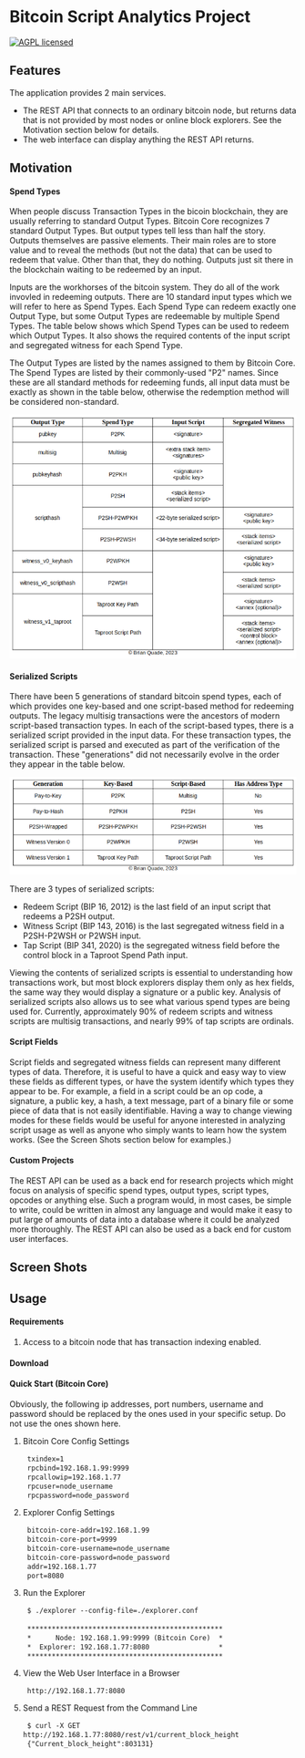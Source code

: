 # Bitcoin Script Analytics Project

[![AGPL licensed](https://img.shields.io/badge/license-AGPL-blue.svg)](https://github.com/btc-script-explorer/explorer/blob/master/LICENSE)

## Features

The application provides 2 main services.
- The REST API that connects to an ordinary bitcoin node, but returns data that is not provided by most nodes or online block explorers. See the Motivation section below for details.
- The web interface can display anything the REST API returns.

## Motivation

#### Spend Types

When people discuss Transaction Types in the bicoin blockchain, they are usually referring to standard Output Types.
Bitcoin Core recognizes 7 standard Output Types.
But output types tell less than half the story. Outputs themselves are passive elements. 
Their main roles are to store value and to reveal the methods (but not the data) that can be used to redeem that value.
Other than that, they do nothing. Outputs just sit there in the blockchain waiting to be redeemed by an input.

Inputs are the workhorses of the bitcoin system. They do all of the work invovled in redeeming outputs.
There are 10 standard input types which we will refer to here as Spend Types.
Each Spend Type can redeem exactly one Output Type, but some Output Types are redeemable by multiple Spend Types.
The table below shows which Spend Types can be used to redeem which Output Types.
It also shows the required contents of the input script and segregated witness for each Spend Type.

The Output Types are listed by the names assigned to them by Bitcoin Core. The Spend Types are listed by their commonly-used "P2" names.
Since these are all standard methods for redeeming funds, all input data must be exactly as shown in the table below, otherwise the redemption method will be considered non-standard.

![Spend Types](/assets/images/spend-type-table.png)

#### Serialized Scripts

There have been 5 generations of standard bitcoin spend types, each of which provides one key-based and one script-based method for redeeming outputs. The legacy multisig transactions were the
ancestors of modern script-based transaction types. In each of the script-based types, there is a serialized script provided in the input data. For these transaction types, the serialized script
is parsed and executed as part of the verification of the transaction. These "generations" did not necessarily evolve in the order they appear in the table below.

![Transaction Generations](/assets/images/tx-generations.png)

There are 3 types of serialized scripts:
- Redeem Script (BIP 16, 2012) is the last field of an input script that redeems a P2SH output.
- Witness Script (BIP 143, 2016) is the last segregated witness field in a P2SH-P2WSH or P2WSH input.
- Tap Script (BIP 341, 2020) is the segregated witness field before the control block in a Taproot Spend Path input.

Viewing the contents of serialized scripts is essential to understanding how transactions work, but most block explorers display them only as hex fields, the same way
they would display a signature or a public key. Analysis of serialized scripts also allows us to see what various spend types are being used for.
Currently, approximately 90% of redeem scripts and witness scripts are multisig transactions, and nearly 99% of tap scripts are ordinals.

#### Script Fields

Script fields and segregated witness fields can represent many different types of data.
Therefore, it is useful to have a quick and easy way to view these fields as different types, or have the system identify which types they appear to be.
For example, a field in a script could be an op code, a signature, a public key, a hash, a text message, part of a binary file or some piece of data that is not easily identifiable.
Having a way to change viewing modes for these fields would be useful for anyone interested in analyzing script usage as well as anyone who simply wants to learn how the system works.
(See the Screen Shots section below for examples.)

#### Custom Projects

The REST API can be used as a back end for research projects which might focus on analysis of specific spend types, output types, script types, opcodes or anything else.
Such a program would, in most cases, be simple to write, could be written in almost any language and would make it easy to put large of amounts of data into a database
where it could be analyzed more thoroughly. The REST API can also be used as a back end for custom user interfaces.

## Screen Shots

## Usage

#### Requirements

1. Access to a bitcoin node that has transaction indexing enabled.

#### Download

#### Quick Start (Bitcoin Core)

Obviously, the following ip addresses, port numbers, username and password should be replaced by the ones used in your specific setup. Do not use the ones shown here.

1. Bitcoin Core Config Settings

        txindex=1
        rpcbind=192.168.1.99:9999
        rpcallowip=192.168.1.77
        rpcuser=node_username
        rpcpassword=node_password

2. Explorer Config Settings

        bitcoin-core-addr=192.168.1.99
        bitcoin-core-port=9999
        bitcoin-core-username=node_username
        bitcoin-core-password=node_password
        addr=192.168.1.77
        port=8080

3. Run the Explorer

        $ ./explorer --config-file=./explorer.conf 
        
        ************************************************
        *      Node: 192.168.1.99:9999 (Bitcoin Core)  *
        *  Explorer: 192.168.1.77:8080                 *
        ************************************************

4. View the Web User Interface in a Browser

        http://192.168.1.77:8080

4. Send a REST Request from the Command Line

        $ curl -X GET http://192.168.1.77:8080/rest/v1/current_block_height
        {"Current_block_height":803131}

